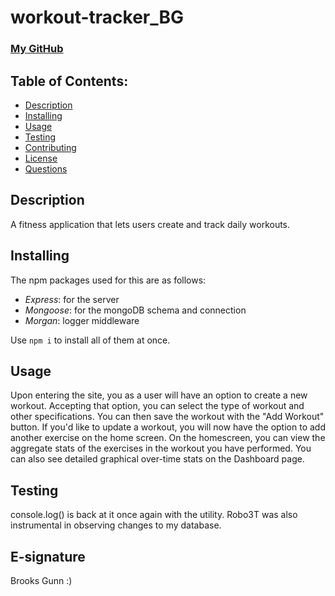 # workout-tracker_BG

### [My GitHub](https://github.com/worldunfurled)

## Table of Contents:
* [Description](#description)
* [Installing](#installing)
* [Usage](#usage)
* [Testing](#testing)
* [Contributing](#contributing)
* [License](#license)
* [Questions](#questions)

## Description
A fitness application that lets users create and track daily workouts.

## Installing

The npm packages used for this are as follows:

* *Express*: for the server
* *Mongoose*: for the mongoDB schema and connection
* *Morgan*: logger middleware

Use `npm i` to install all of them at once.

## Usage

Upon entering the site, you as a user will have an option to create a new workout. Accepting that option, you can select the type of workout and other specifications. You can then save the workout with the "Add Workout" button. If you'd like to update a workout, you will now have the option to add another exercise on the home screen. On the homescreen, you can view the aggregate stats of the exercises in the workout you have performed. You can also see detailed graphical over-time stats on the Dashboard page.

## Testing

console.log() is back at it once again with the utility. Robo3T was also instrumental in observing changes to my database.

## E-signature

Brooks Gunn :)